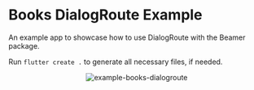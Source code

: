# Books DialogRoute Example

An example app to showcase how to use DialogRoute with the Beamer package.

Run `flutter create .` to generate all necessary files, if needed.

<p align="center">
<img src="https://raw.githubusercontent.com/slovnicki/beamer/master/examples/books_dialogroute/example-books-dialogroute.gif" alt="example-books-dialogroute">
</p> 
